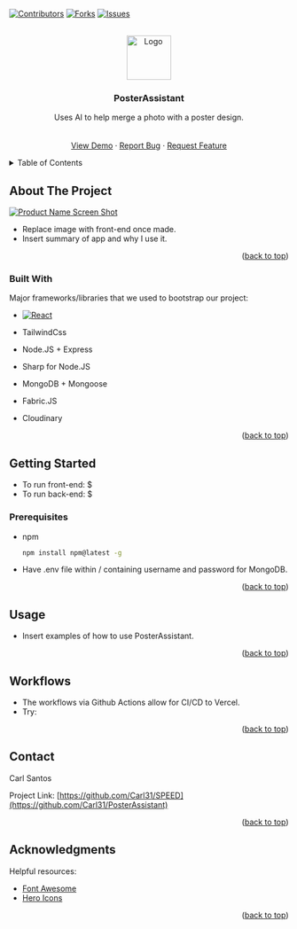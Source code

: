 <!-- Improved compatibility of back to top link: See: https://github.com/othneildrew/Best-README-Template/pull/73 -->
<a name="readme-top"></a>

<!-- PROJECT SHIELDS -->
<!--
*** I'm using markdown "reference style" links for readability.
*** Reference links are enclosed in brackets [ ] instead of parentheses ( ).
*** See the bottom of this document for the declaration of the reference variables
*** for contributors-url, forks-url, etc. This is an optional, concise syntax you may use.
*** https://www.markdownguide.org/basic-syntax/#reference-style-links
-->
[![Contributors][contributors-shield]][contributors-url]
[![Forks][forks-shield]][forks-url]
[![Issues][issues-shield]][issues-url]



<!-- PROJECT LOGO -->
<br />
<div align="center">
  <a href="https://github.com/Carl31/SPEED">
    <img src="images/logo.png" alt="Logo" width="80" height="80">
  </a>

  <h3 align="center">PosterAssistant</h3>

  <p align="center">
    Uses AI to help merge a photo with a poster design.
    <br />
    <br />
    <br />
    <a href="https://">View Demo</a>
    ·
    <a href="https://github.com/Carl31/PosterAssistant/issues">Report Bug</a>
    ·
    <a href="https://github.com/Carl31/PosterAssistant/issues">Request Feature</a>
  </p>
</div>



<!-- TABLE OF CONTENTS -->
<details>
  <summary>Table of Contents</summary>
  <ol>
    <li>
      <a href="#about-the-project">About The Project</a>
      <ul>
        <li><a href="#built-with">Built With</a></li>
      </ul>
    </li>
    <li>
      <a href="#getting-started">Getting Started</a>
      <ul>
        <li><a href="#prerequisites">Prerequisites</a></li>
      </ul>
    </li>
    <li><a href="#usage">Usage</a></li>
    <li><a href="#usage">Workflows</a></li>
    <li><a href="#contact">Contact</a></li>
    <li><a href="#acknowledgments">Acknowledgments</a></li>
  </ol>
</details>



<!-- ABOUT THE PROJECT -->
## About The Project

[![Product Name Screen Shot][product-screenshot]](https://example.com)

- Replace image with front-end once made.
- Insert summary of app and why I use it.

<p align="right">(<a href="#readme-top">back to top</a>)</p>



### Built With

Major frameworks/libraries that we used to bootstrap our project:

* [![React][React.js]][React-url]
* TailwindCss

* Node.JS + Express
* Sharp for Node.JS
* MongoDB + Mongoose

* Fabric.JS
* Cloudinary


<p align="right">(<a href="#readme-top">back to top</a>)</p>



<!-- GETTING STARTED -->
## Getting Started

- To run front-end: $
- To run back-end: $

### Prerequisites

* npm
  ```sh
  npm install npm@latest -g
  ```
* Have .env file within / containing username and password for MongoDB.

<p align="right">(<a href="#readme-top">back to top</a>)</p>



<!-- USAGE EXAMPLES -->
## Usage

- Insert examples of how to use PosterAssistant.

<p align="right">(<a href="#readme-top">back to top</a>)</p>


<!-- WORKFLOWS -->
## Workflows

- The workflows via Github Actions allow for CI/CD to Vercel.
- Try:

<p align="right">(<a href="#readme-top">back to top</a>)</p>



<!-- CONTACT -->
## Contact

Carl Santos

Project Link: [https://github.com/Carl31/SPEED](https://github.com/Carl31/PosterAssistant)

<p align="right">(<a href="#readme-top">back to top</a>)</p>



<!-- ACKNOWLEDGMENTS -->
## Acknowledgments

Helpful resources:

* [Font Awesome](https://fontawesome.com)
* [Hero Icons](https://heroicons.com/)

<p align="right">(<a href="#readme-top">back to top</a>)</p>



<!-- MARKDOWN LINKS & IMAGES -->
<!-- https://www.markdownguide.org/basic-syntax/#reference-style-links -->
[contributors-shield]: https://img.shields.io/github/contributors/Carl31/PosterAssistant.svg?style=for-the-badge
[contributors-url]: https://github.com/Carl31/PosterAssistant/graphs/contributors
[forks-shield]: https://img.shields.io/github/forks/Carl31/PosterAssistant.svg?style=for-the-badge
[forks-url]: https://github.com/Carl31/PosterAssistant/network/members
[issues-shield]: https://img.shields.io/github/issues/Carl31/PosterAssistant.svg?style=for-the-badge
[issues-url]: https://github.com/Carl31/PosterAssistant/issues
[product-screenshot]: images/screenshot.png
[Next.js]: https://img.shields.io/badge/next.js-000000?style=for-the-badge&logo=nextdotjs&logoColor=white
[Next-url]: https://nextjs.org/
[React.js]: https://img.shields.io/badge/React-20232A?style=for-the-badge&logo=react&logoColor=61DAFB
[React-url]: https://reactjs.org/
[Tailwind-url]: https://tailwindcss.com/
[Nest.url]: https://nest.js.com
[Typescript]: https://typescriptlang.org
